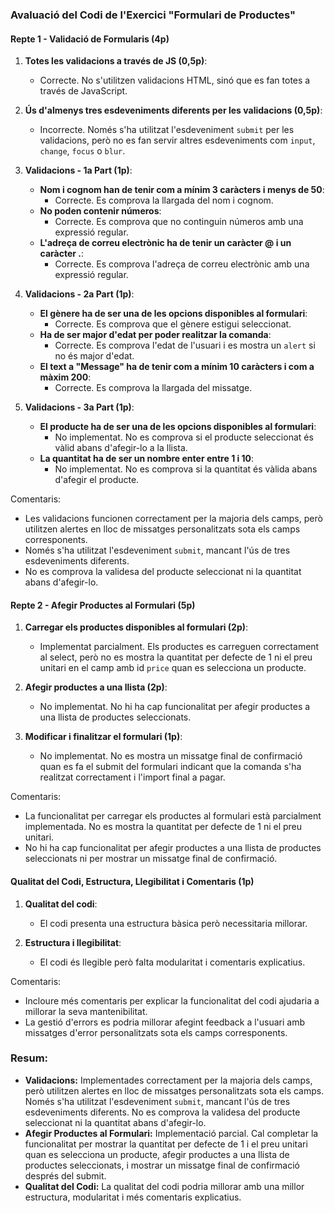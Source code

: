 ### Avaluació del Codi de l'Exercici "Formulari de Productes"

#### Repte 1 - Validació de Formularis (4p)

1. **Totes les validacions a través de JS (0,5p)**:

   - Correcte. No s'utilitzen validacions HTML, sinó que es fan totes a través de JavaScript.

2. **Ús d'almenys tres esdeveniments diferents per les validacions (0,5p)**:

   - Incorrecte. Només s'ha utilitzat l'esdeveniment `submit` per les validacions, però no es fan servir altres esdeveniments com `input`, `change`, `focus` o `blur`.

3. **Validacions - 1a Part (1p)**:

   - **Nom i cognom han de tenir com a mínim 3 caràcters i menys de 50**:
     - Correcte. Es comprova la llargada del nom i cognom.
   - **No poden contenir números**:
     - Correcte. Es comprova que no continguin números amb una expressió regular.
   - **L'adreça de correu electrònic ha de tenir un caràcter @ i un caràcter .**:
     - Correcte. Es comprova l'adreça de correu electrònic amb una expressió regular.

4. **Validacions - 2a Part (1p)**:

   - **El gènere ha de ser una de les opcions disponibles al formulari**:
     - Correcte. Es comprova que el gènere estigui seleccionat.
   - **Ha de ser major d'edat per poder realitzar la comanda**:
     - Correcte. Es comprova l'edat de l'usuari i es mostra un `alert` si no és major d'edat.
   - **El text a "Message" ha de tenir com a mínim 10 caràcters i com a màxim 200**:
     - Correcte. Es comprova la llargada del missatge.

5. **Validacions - 3a Part (1p)**:
   - **El producte ha de ser una de les opcions disponibles al formulari**:
     - No implementat. No es comprova si el producte seleccionat és vàlid abans d'afegir-lo a la llista.
   - **La quantitat ha de ser un nombre enter entre 1 i 10**:
     - No implementat. No es comprova si la quantitat és vàlida abans d'afegir el producte.

Comentaris:

- Les validacions funcionen correctament per la majoria dels camps, però utilitzen alertes en lloc de missatges personalitzats sota els camps corresponents.
- Només s'ha utilitzat l'esdeveniment `submit`, mancant l'ús de tres esdeveniments diferents.
- No es comprova la validesa del producte seleccionat ni la quantitat abans d'afegir-lo.

#### Repte 2 - Afegir Productes al Formulari (5p)

1. **Carregar els productes disponibles al formulari (2p)**:

   - Implementat parcialment. Els productes es carreguen correctament al select, però no es mostra la quantitat per defecte de 1 ni el preu unitari en el camp amb id `price` quan es selecciona un producte.

2. **Afegir productes a una llista (2p)**:

   - No implementat. No hi ha cap funcionalitat per afegir productes a una llista de productes seleccionats.

3. **Modificar i finalitzar el formulari (1p)**:
   - No implementat. No es mostra un missatge final de confirmació quan es fa el submit del formulari indicant que la comanda s'ha realitzat correctament i l'import final a pagar.

Comentaris:

- La funcionalitat per carregar els productes al formulari està parcialment implementada. No es mostra la quantitat per defecte de 1 ni el preu unitari.
- No hi ha cap funcionalitat per afegir productes a una llista de productes seleccionats ni per mostrar un missatge final de confirmació.

#### Qualitat del Codi, Estructura, Llegibilitat i Comentaris (1p)

1. **Qualitat del codi**:

   - El codi presenta una estructura bàsica però necessitaria millorar.

2. **Estructura i llegibilitat**:
   - El codi és llegible però falta modularitat i comentaris explicatius.

Comentaris:

- Incloure més comentaris per explicar la funcionalitat del codi ajudaria a millorar la seva mantenibilitat.
- La gestió d'errors es podria millorar afegint feedback a l'usuari amb missatges d'error personalitzats sota els camps corresponents.

### Resum:

- **Validacions:** Implementades correctament per la majoria dels camps, però utilitzen alertes en lloc de missatges personalitzats sota els camps. Només s'ha utilitzat l'esdeveniment `submit`, mancant l'ús de tres esdeveniments diferents. No es comprova la validesa del producte seleccionat ni la quantitat abans d'afegir-lo.
- **Afegir Productes al Formulari:** Implementació parcial. Cal completar la funcionalitat per mostrar la quantitat per defecte de 1 i el preu unitari quan es selecciona un producte, afegir productes a una llista de productes seleccionats, i mostrar un missatge final de confirmació després del submit.
- **Qualitat del Codi:** La qualitat del codi podria millorar amb una millor estructura, modularitat i més comentaris explicatius.
